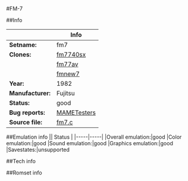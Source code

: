 #FM-7

##Info

||Info|
|-----|-----|
|**Setname:**|fm7
|**Clones:**|[fm7740sx](fm7740sx.md)
||[fm77av](fm77av.md)
||[fmnew7](fmnew7.md)
|**Year:**|1982
|**Manufacturer:**|Fujitsu
|**Status:**|good
|**Bug reports:**|[MAMETesters](http://mametesters.org/view_all_set.php?type=1&temporary=y&search=fm7.c)
|**Source file:**|[fm7.c](https://github.com/mamedev/mame/blob/master/src/mess/drivers/fm7.c)

##Emulation info
|| Status |
|-----|-----|
|Overall emulation:|good
|Color emulation:|good
|Sound emulation:|good
|Graphics emulation:|good
|Savestates:|unsupported

##Tech info

##Romset info

<!--- START OF EDITED COMMENT DO NOT TOUCH TEXT ABOVE-->
